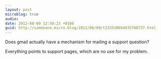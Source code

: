 ```yaml
---
layout: post
microblog: true
audio: 
date: 2012-08-09 12:50:23 +0100
guid: http://samdeane.micro.blog/2012/08/09/t233530664035700737.html
---
```

Does gmail actually have a mechanism for mailing a support question?

Everything points to support pages, which are no use for my problem.
